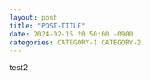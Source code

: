 ```yaml
---
layout: post
title: "POST-TITLE"
date: 2024-02-15 20:50:00 -0900
categories: CATEGORY-1 CATEGORY-2
---
```


test2
